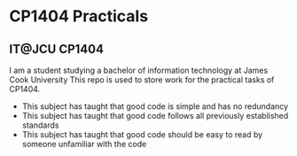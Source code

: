 # CP1404 Practicals

## IT@JCU CP1404

I am a student studying a bachelor of information technology at James Cook University
This repo is used to store work for the practical tasks of CP1404.

- This subject has taught that good code is simple and has no redundancy
- This subject has taught that good code follows all previously established standards
- This subject has taught that good code should be easy to read by someone unfamiliar with the code